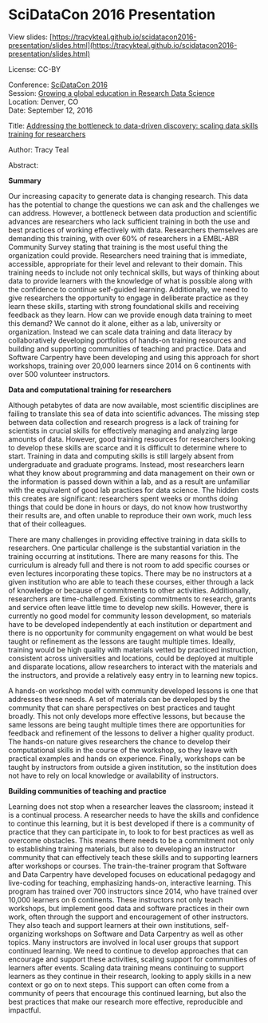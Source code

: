 # SciDataCon 2016 Presentation

View slides: [https://tracykteal.github.io/scidatacon2016-presentation/slides.html](https://tracykteal.github.io/scidatacon2016-presentation/slides.html)

License: CC-BY

Conference: [SciDataCon 2016](http://www.scidatacon.org)
<br>Session: [Growing a global education in Research Data Science](http://www.scidatacon.org/2016/sessions/57/)
<br>Location: Denver, CO
<br>Date: September 12, 2016

Title: [Addressing the bottleneck to data-driven discovery: scaling data skills training for researchers](http://www.scidatacon.org/2016/sessions/57/paper/365/)

Author: Tracy Teal

Abstract: 

**Summary**

Our increasing capacity to generate data is changing research. This data has the potential to change the questions we can ask and the challenges we can address. However, a bottleneck between data production and scientific advances are researchers who lack sufficient training in both the use and best practices of working effectively with data. Researchers themselves are demanding this training, with over 60% of researchers in a EMBL-ABR Community Survey stating that training is the most useful thing the organization could provide. Researchers need training that is immediate, accessible, appropriate for their level and relevant to their domain. This training needs to include not only technical skills, but ways of thinking about data to provide learners with the knowledge of what is possible along with the confidence to continue self-guided learning. Additionally, we need to give researchers the opportunity to engage in deliberate practice as they learn these skills, starting with strong foundational skills and receiving feedback as they learn. How can we provide enough data training to meet this demand? We cannot do it alone, either as a lab, university or organization. Instead we can scale data training and data literacy by collaboratively developing portfolios of hands-on training resources and building and supporting communities of teaching and practice. Data and Software Carpentry have been developing and using this approach for short workshops, training over 20,000 learners since 2014 on 6 continents with over 500 volunteer instructors.

**Data and computational training for researchers**

Although petabytes of data are now available, most scientific disciplines are failing to translate this sea of data into scientific advances. The missing step between data collection and research progress is a lack of training for scientists in crucial skills for effectively managing and analyzing large amounts of data. However, good training resources for researchers looking to develop these skills are scarce and it is difficult to determine where to start. Training in data and computing skills is still largely absent from undergraduate and graduate programs. Instead, most researchers learn what they know about programming and data management on their own or the information is passed down within a lab, and as a result are unfamiliar with the equivalent of good lab practices for data science. The hidden costs this creates are significant: researchers spent weeks or months doing things that could be done in hours or days, do not know how trustworthy their results are, and often unable to reproduce their own work, much less that of their colleagues.

There are many challenges in providing effective training in data skills to researchers. One particular challenge is the substantial variation in the training occurring at institutions. There are many reasons for this. The curriculum is already full and there is not room to add specific courses or even lectures incorporating these topics. There may be no instructors at a given institution who are able to teach these courses, either through a lack of knowledge or because of commitments to other activities. Additionally, researchers are time-challenged. Existing commitments to research, grants and service often leave little time to develop new skills. However, there is currently no good model for community lesson development, so materials have to be developed independently at each institution or department and there is no opportunity for community engagement on what would be best taught or refinement as the lessons are taught multiple times. Ideally, training would be high quality with materials vetted by practiced instruction, consistent across universities and locations, could be deployed at multiple and disparate locations, allow researchers to interact with the materials and the instructors, and provide a relatively easy entry in to learning new topics.

A hands-on workshop model with community developed lessons is one that addresses these needs. A set of materials can be developed by the community that can share perspectives on best practices and taught broadly. This not only develops more effective lessons, but because the same lessons are being taught multiple times there are opportunities for feedback and refinement of the lessons to deliver a higher quality product. The hands-on nature gives researchers the chance to develop their computational skills in the course of the workshop, so they leave with practical examples and hands on experience. Finally, workshops can be taught by instructors from outside a given institution, so the institution does not have to rely on local knowledge or availability of instructors.

**Building communities of teaching and practice**

Learning does not stop when a researcher leaves the classroom; instead it is a continual process. A researcher needs to have the skills and confidence to continue this learning, but it is best developed if there is a community of practice that they can participate in, to look to for best practices as well as overcome obstacles. This means there needs to be a commitment not only to establishing training materials, but also to developing an instructor community that can effectively teach these skills and to supporting learners after workshops or courses. The train-the-trainer program that Software and Data Carpentry have developed focuses on educational pedagogy and live-coding for teaching, emphasizing hands-on, interactive learning. This program has trained over 700 instructors since 2014, who have trained over 10,000 learners on 6 continents. These instructors not only teach workshops, but implement good data and software practices in their own work, often through the support and encouragement of other instructors. They also teach and support learners at their own institutions, self-organizing workshops on Software and Data Carpentry as well as other topics. Many instructors are involved in local user groups that support continued learning. We need to continue to develop approaches that can encourage and support these activities, scaling support for communities of learners after events. Scaling data training means continuing to support learners as they continue in their research, looking to apply skills in a new context or go on to next steps. This support can often come from a community of peers that encourage this continued learning, but also the best practices that make our research more effective, reproducible and impactful.




